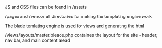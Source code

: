 JS and CSS files can be found in /assets

/pages and /vendor all directories for making the templating engine work

The blade temlating engine is used for views and generating the html

/views/layouts/master.bleade.php containes the layout for the site - header, nav
bar, and main content aread
